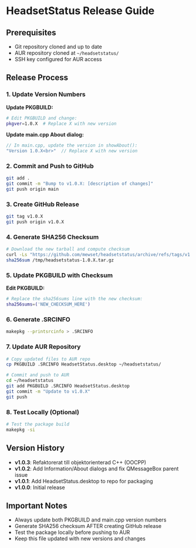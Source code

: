 # HeadsetStatus Release Guide

## Prerequisites
- Git repository cloned and up to date
- AUR repository cloned at `~/headsetstatus/`
- SSH key configured for AUR access

## Release Process

### 1. Update Version Numbers

**Update PKGBUILD:**
```bash
# Edit PKGBUILD and change:
pkgver=1.0.X  # Replace X with new version
```

**Update main.cpp About dialog:**
```cpp
// In main.cpp, update the version in showAbout():
"Version 1.0.X<br>"  // Replace X with new version
```

### 2. Commit and Push to GitHub

```bash
git add .
git commit -m "Bump to v1.0.X: [description of changes]"
git push origin main
```

### 3. Create GitHub Release

```bash
git tag v1.0.X
git push origin v1.0.X
```

### 4. Generate SHA256 Checksum

```bash
# Download the new tarball and compute checksum
curl -Ls "https://github.com/mewset/headsetstatus/archive/refs/tags/v1.0.X.tar.gz" -o /tmp/headsetstatus-1.0.X.tar.gz
sha256sum /tmp/headsetstatus-1.0.X.tar.gz
```

### 5. Update PKGBUILD with Checksum

**Edit PKGBUILD:**
```bash
# Replace the sha256sums line with the new checksum:
sha256sums=('NEW_CHECKSUM_HERE')
```

### 6. Generate .SRCINFO

```bash
makepkg --printsrcinfo > .SRCINFO
```

### 7. Update AUR Repository

```bash
# Copy updated files to AUR repo
cp PKGBUILD .SRCINFO HeadsetStatus.desktop ~/headsetstatus/

# Commit and push to AUR
cd ~/headsetstatus
git add PKGBUILD .SRCINFO HeadsetStatus.desktop
git commit -m "Update to v1.0.X"
git push
```

### 8. Test Locally (Optional)

```bash
# Test the package build
makepkg -si
```

## Version History

- **v1.0.3**: Refaktorerat till objektorienterad C++ (OOCPP)
- **v1.0.2**: Add Information/About dialogs and fix QMessageBox parent issue
- **v1.0.1**: Add HeadsetStatus.desktop to repo for packaging
- **v1.0.0**: Initial release

## Important Notes

- Always update both PKGBUILD and main.cpp version numbers
- Generate SHA256 checksum AFTER creating GitHub release
- Test the package locally before pushing to AUR
- Keep this file updated with new versions and changes 